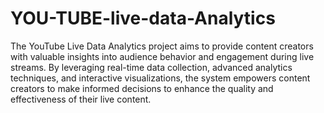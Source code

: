 # YOU-TUBE-live-data-Analytics
The YouTube Live Data Analytics project aims to provide content creators with valuable insights into audience behavior and engagement during live streams. By leveraging real-time data collection, advanced analytics techniques, and interactive visualizations, the system empowers content creators to make informed decisions to enhance the quality and effectiveness of their live content.
